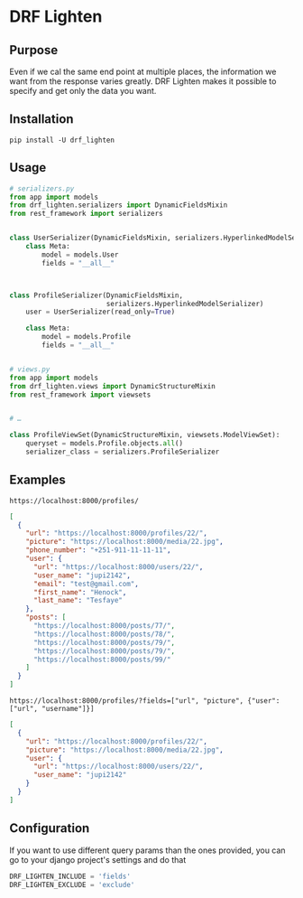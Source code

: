 # DRF Lighten

## Purpose
Even if we cal the same end point at multiple places, the information we want
from the response varies greatly. DRF Lighten makes it possible to specify and
get only the data you want.


## Installation
`pip install -U drf_lighten`


## Usage
```python
# serializers.py
from app import models
from drf_lighten.serializers import DynamicFieldsMixin
from rest_framework import serializers


class UserSerializer(DynamicFieldsMixin, serializers.HyperlinkedModelSerializer)
    class Meta:
        model = models.User
        fields = "__all__"



class ProfileSerializer(DynamicFieldsMixin,
                        serializers.HyperlinkedModelSerializer)
    user = UserSerializer(read_only=True)

    class Meta:
        model = models.Profile
        fields = "__all__"


# views.py
from app import models
from drf_lighten.views import DynamicStructureMixin
from rest_framework import viewsets


# …

class ProfileViewSet(DynamicStructureMixin, viewsets.ModelViewSet):
    queryset = models.Profile.objects.all()
    serializer_class = serializers.ProfileSerializer

```

## Examples
`https://localhost:8000/profiles/`
```json
[
  {
    "url": "https://localhost:8000/profiles/22/",
    "picture": "https://localhost:8000/media/22.jpg",
    "phone_number": "+251-911-11-11-11",
    "user": {
      "url": "https://localhost:8000/users/22/",
      "user_name": "jupi2142",
      "email": "test@gmail.com",
      "first_name": "Henock",
      "last_name": "Tesfaye"
    },
    "posts": [
      "https://localhost:8000/posts/77/",
      "https://localhost:8000/posts/78/",
      "https://localhost:8000/posts/79/",
      "https://localhost:8000/posts/79/",
      "https://localhost:8000/posts/99/"
    ]
  }
]
```

`https://localhost:8000/profiles/?fields=["url", "picture", {"user": ["url", "username"]}]`
```json
[
  {
    "url": "https://localhost:8000/profiles/22/",
    "picture": "https://localhost:8000/media/22.jpg",
    "user": {
      "url": "https://localhost:8000/users/22/",
      "user_name": "jupi2142"
    }
  }
]
```


## Configuration
If you want to use different query params than the ones provided, you can go to your django project's settings and do that

```python
DRF_LIGHTEN_INCLUDE = 'fields'
DRF_LIGHTEN_EXCLUDE = 'exclude'
```
